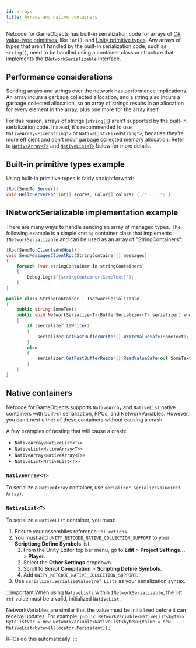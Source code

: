 ```yaml
---
id: arrays
title: Arrays and native containers
---
```


Netcode for GameObjects has built-in serialization code for arrays of [C# value-type primitives](cprimitives.md), like `int[]`, and [Unity primitive types](unity-primitives.md). Any arrays of types that aren't handled by the built-in serialization code, such as `string[]`, need to be handled using a container class or structure that implements the [`INetworkSerializable`](inetworkserializable.md) interface.

## Performance considerations

Sending arrays and strings over the network has performance implications. An array incurs a garbage collected allocation, and a string also incurs a garbage collected allocation, so an array of strings results in an allocation for every element in the array, plus one more for the array itself.

For this reason, arrays of strings (`string[]`) aren't supported by the built-in serialization code. Instead, it's recommended to use `NativeArray<FixedString*>` or `NativeList<FixedString*>`, because they're more efficient and don't incur garbage collected memory allocation. Refer to [`NativeArray<T>`](#nativearrayt) and [`NativeList<T>`](#nativelistt) below for more details.

## Built-in primitive types example

Using built-in primitive types is fairly straightforward:

```csharp
[Rpc(SendTo.Server)]
void HelloServerRpc(int[] scores, Color[] colors) { /* ... */ }
```

## INetworkSerializable implementation example

There are many ways to handle sending an array of managed types. The following example is a simple `string` container class that implements `INetworkSerializable` and can be used as an array of "StringContainers":

```csharp
[Rpc(SendTo.ClientsAndHost)]
void SendMessagesClientRpc(StringContainer[] messages)
{
    foreach (var stringContainer in stringContainers)
    {
        Debug.Log($"{stringContainer.SomeText}");
    }
}

public class StringContainer : INetworkSerializable
{
    public string SomeText;
    public void NetworkSerialize<T>(BufferSerializer<T> serializer) where T : IReaderWriter
    {
        if (serializer.IsWriter)
        {
            serializer.GetFastBufferWriter().WriteValueSafe(SomeText);
        }
        else
        {
            serializer.GetFastBufferReader().ReadValueSafe(out SomeText);
        }
    }
}
```

## Native containers

Netcode for GameObjects supports `NativeArray` and `NativeList` native containers with built-in serialization, RPCs, and NetworkVariables. However, you can't nest either of these containers without causing a crash.

A few examples of nesting that will cause a crash:

* `NativeArray<NativeList<T>>`
* `NativeList<NativeArray<T>>`
* `NativeArray<NativeArray<T>>`
* `NativeList<NativeList<T>>`

### `NativeArray<T>`

To serialize a `NativeArray` container, use `serializer.SerializeValue(ref Array)`.

### `NativeList<T>`

To serialize a `NativeList` container, you must:
1. Ensure your assemblies reference `Collections`.
2. You must add `UNITY_NETCODE_NATIVE_COLLECTION_SUPPORT` to your **Scriptiong Define Symbols** list.
   1. From the Unity Editor top bar menu, go to **Edit** > **Project Settings...** > **Player**.
   2. Select the **Other Settings** dropdown.
   3. Scroll to **Script Compilation** > **Scripting Define Symbols**.
   4. Add `UNITY_NETCODE_NATIVE_COLLECTION_SUPPORT`.
3. Use `serializer.SerializeValue(ref List)` as your serialization syntax.

:::important
When using `NativeLists` within `INetworkSerializable`, the list `ref` value must be a valid, initialized `NativeList`.

NetworkVariables are similar that the value must be initialized before it can receive updates.
For example, `public NetworkVariable<NativeList<byte>> ByteListVar = new NetworkVariable<NativeList<byte>>{Value = new NativeList<byte>(Allocator.Persistent)};`.

RPCs do this automatically.
:::
